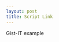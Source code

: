 ```yaml
---
layout: post
title: Script Link
---
```


Gist-IT example

<script src="http://gist-it.appspot.com/github.com/BanterBoy/maintenance/blob/v1.0.1/PowerShell/CmdLets/Get-IPConfig.ps1"></script>
